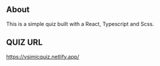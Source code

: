 ## About
This is a simple quiz built with a React, Typescript and Scss.

## QUIZ URL
https://vsimicquiz.netlify.app/



